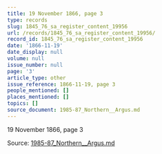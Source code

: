 ```yaml
---
title: 19 November 1866, page 3
type: records
slug: 1845_76_sa_register_content_19956
url: /records/1845_76_sa_register_content_19956/
record_id: 1845_76_sa_register_content_19956
date: '1866-11-19'
date_display: null
volume: null
issue_number: null
page: '3'
article_type: other
issue_reference: 1866-11-19, page 3
people_mentioned: []
places_mentioned: []
topics: []
source_document: 1985-87_Northern__Argus.md
---
```


19 November 1866, page 3

Source: [1985-87_Northern__Argus.md](/downloads/markdown/1985-87_Northern__Argus.md)
